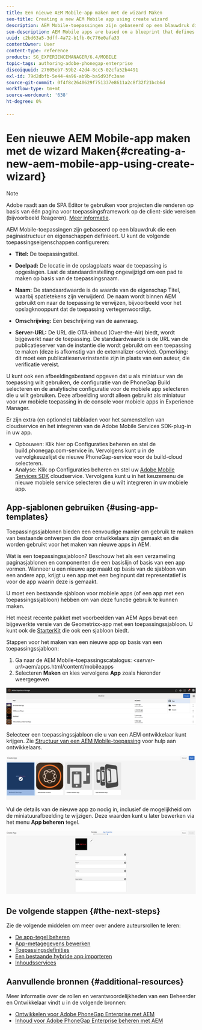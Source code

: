 ```yaml
---
title: Een nieuwe AEM Mobile-app maken met de wizard Maken
seo-title: Creating a new AEM Mobile app using create wizard
description: AEM Mobile-toepassingen zijn gebaseerd op een blauwdruk die een paginastructuur en eigenschappen definieert. Volg deze pagina voor meer informatie over het maken van een nieuwe app op basis van een toepassingssjabloon.
seo-description: AEM Mobile apps are based on a blueprint that defines a page structure and properties. Follow this page to learn about how to create a new app based on an app template.
uuid: c2bd63a5-3dff-4a72-b1fb-0c776e0afa33
contentOwner: User
content-type: reference
products: SG_EXPERIENCEMANAGER/6.4/MOBILE
topic-tags: authoring-adobe-phonegap-enterprise
discoiquuid: 27605eb7-59b2-42d4-8cc5-02cfa52b4491
exl-id: 79d2dbfb-5e44-4a96-ab9b-ba5d93fc3aae
source-git-commit: 0f4f8c2640629f751337e8611a2c8f32f21bcb6d
workflow-type: tm+mt
source-wordcount: '638'
ht-degree: 0%

---
```


# Een nieuwe AEM Mobile-app maken met de wizard Maken{#creating-a-new-aem-mobile-app-using-create-wizard}

>[!NOTE]
>
>Adobe raadt aan de SPA Editor te gebruiken voor projecten die renderen op basis van één pagina voor toepassingsframework op de client-side vereisen (bijvoorbeeld Reageren). [Meer informatie](/help/sites-developing/spa-overview.md).

AEM Mobile-toepassingen zijn gebaseerd op een blauwdruk die een paginastructuur en eigenschappen definieert. U kunt de volgende toepassingseigenschappen configureren:

* **Titel:** De toepassingstitel.
* **Doelpad:** De locatie in de opslagplaats waar de toepassing is opgeslagen. Laat de standaardinstelling ongewijzigd om een pad te maken op basis van de toepassingsnaam.

* **Naam:** De standaardwaarde is de waarde van de eigenschap Titel, waarbij spatietekens zijn verwijderd. De naam wordt binnen AEM gebruikt om naar de toepassing te verwijzen, bijvoorbeeld voor het opslagknooppunt dat de toepassing vertegenwoordigt.
* **Omschrijving:** Een beschrijving van de aanvraag.
* **Server-URL:** De URL die OTA-inhoud (Over-the-Air) biedt, wordt bijgewerkt naar de toepassing. De standaardwaarde is de URL van de publicatieserver van de instantie die wordt gebruikt om een toepassing te maken (deze is afkomstig van de externalizer-service). Opmerking: dit moet een publicatieserverinstantie zijn in plaats van een auteur, die verificatie vereist.

U kunt ook een afbeeldingsbestand opgeven dat u als miniatuur van de toepassing wilt gebruiken, de configuratie van de PhoneGap Build selecteren en de analytische configuratie voor de mobiele app selecteren die u wilt gebruiken. Deze afbeelding wordt alleen gebruikt als miniatuur voor uw mobiele toepassing in de console voor mobiele apps in Experience Manager.

Er zijn extra (en optionele) tabbladen voor het samenstellen van cloudservice en het integreren van de Adobe Mobile Services SDK-plug-in in uw app.

* Opbouwen: Klik hier op Configuraties beheren en stel de build.phonegap.com-service in. Vervolgens kunt u in de vervolgkeuzelijst de nieuwe PhoneGap-service voor de build-cloud selecteren.
* Analyse: Klik op Configuraties beheren en stel uw [Adobe Mobile Services SDK](https://experienceleague.adobe.com/docs/mobile-services/using/manage-app-settings-ug/configuring-app/download-sdk.html) cloudservice. Vervolgens kunt u in het keuzemenu de nieuwe mobiele service selecteren die u wilt integreren in uw mobiele app.

## App-sjablonen gebruiken {#using-app-templates}

Toepassingssjablonen bieden een eenvoudige manier om gebruik te maken van bestaande ontwerpen die door ontwikkelaars zijn gemaakt en die worden gebruikt voor het maken van nieuwe apps in AEM.

Wat is een toepassingssjabloon? Beschouw het als een verzameling paginasjablonen en componenten die een basislijn of basis van een app vormen.
Wanneer u een nieuwe app maakt op basis van de sjabloon van een andere app, krijgt u een app met een beginpunt dat representatief is voor de app waarin deze is gemaakt.

U moet een bestaande sjabloon voor mobiele apps (of een app met een toepassingssjabloon) hebben om van deze functie gebruik te kunnen maken.

Het meest recente pakket met voorbeelden van AEM Apps bevat een bijgewerkte versie van de Geometrixx-app met een toepassingssjabloon. U kunt ook de [StarterKit](https://github.com/Adobe-Marketing-Cloud-Apps/aem-phonegap-starter-kit) die ook een sjabloon biedt.

Stappen voor het maken van een nieuwe app op basis van een toepassingssjabloon:

1. Ga naar de AEM Mobile-toepassingscatalogus: &lt;*server-url*>aem/apps.html/content/mobileapps
1. Selecteren **Maken** en kies vervolgens **App** zoals hieronder weergegeven

![chlimage_1-158](assets/chlimage_1-158.png)

Selecteer een toepassingssjabloon die u van een AEM ontwikkelaar kunt krijgen. Zie [Structuur van een AEM Mobile-toepassing](/help/mobile/phonegap-structure-an-app.md) voor hulp aan ontwikkelaars.

![chlimage_1-159](assets/chlimage_1-159.png)

Vul de details van de nieuwe app zo nodig in, inclusief de mogelijkheid om de miniatuurafbeelding te wijzigen. Deze waarden kunt u later bewerken via het menu **App beheren** tegel.

![chlimage_1-160](assets/chlimage_1-160.png)

## De volgende stappen {#the-next-steps}

Zie de volgende middelen om meer over andere auteursrollen te leren:

* [De app-tegel beheren](/help/mobile/phonegap-app-details-tile.md)
* [App-metagegevens bewerken](/help/mobile/phonegap-editmetadata.md)
* [Toepassingsdefinities](/help/mobile/phonegap-app-definitions.md)
* [Een bestaande hybride app importeren](/help/mobile/phonegap-adding-content-to-imported-app.md)
* [Inhoudsservices](/help/mobile/develop-content-as-a-service.md)

## Aanvullende bronnen {#additional-resources}

Meer informatie over de rollen en verantwoordelijkheden van een Beheerder en Ontwikkelaar vindt u in de volgende bronnen:

* [Ontwikkelen voor Adobe PhoneGap Enterprise met AEM](/help/mobile/developing-in-phonegap.md)
* [Inhoud voor Adobe PhoneGap Enterprise beheren met AEM](/help/mobile/administer-phonegap.md)
